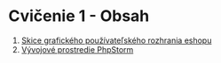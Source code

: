 # Cvičenie 1 - Obsah

1. [Skice grafického používateľského rozhrania eshopu](1-c/skice-grafickeho-pouzivatelskeho-rozhrania-eshopu)
2. [Vývojové prostredie PhpStorm](1-c/vyvojove-prostredie-phpstorm)

